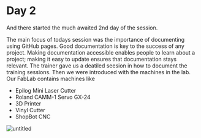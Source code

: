 # Day 2

 
   And there started the much awaited 2nd day of the session.
   
   The main focus of todays session was the importance of documenting using GitHub pages. Good documentation is key to the success of any project. Making documentation accessible enables people to learn about a project; making it easy to update ensures that documentation stays relevant. The trainer gave us a deatiled seesion in how to document the training  sessions. 
   Then we were introduced with the machines in the lab. Our FabLab contains machines like
   - Epilog Mini Laser Cutter
   - Roland CAMM-1 Servo GX-24
   - 3D Printer
   - Vinyl Cutter
   - ShopBot CNC
   
   ![untitled](https://user-images.githubusercontent.com/30692869/29597570-0c2429d6-87e1-11e7-993d-98414c42824b.png)

   
   
   
   
   
   
   
   
   
   
   
   

